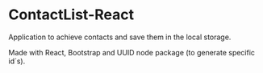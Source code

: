 # ContactList-React

Application to achieve contacts and save them in the local storage.


Made with React, Bootstrap and UUID node package (to generate specific id´s).
